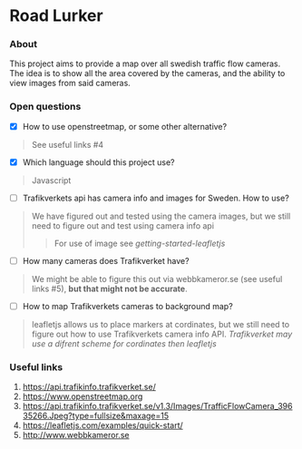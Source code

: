 # Road Lurker
### About
This project aims to provide a map over all swedish traffic flow cameras. The idea is to show all the area covered by the cameras, and the ability to view images from said cameras. 

### Open questions
- [x] How to use openstreetmap, or some other alternative?
> See useful links #4
- [x] Which language should this project use?
> Javascript
- [ ] Trafikverkets api has camera info and images for Sweden. How to use?
> We have figured out and tested using the camera images,
> but we still need to figure out and test using camera info api
>> For use of image see *getting-started-leafletjs*
- [ ] How many cameras does Trafikverket have?
> We might be able to figure this out via webbkameror.se
> (see useful links #5), **but that might not be accurate**.
- [ ] How to map Trafikverkets cameras to background map?
> leafletjs allows us to place markers at cordinates,
> but we still need to figure out how to use Trafikverkets camera info API.
> *Trafikverket may use a difrent scheme for cordinates then leafletjs*

### Useful links
1. https://api.trafikinfo.trafikverket.se/
2. https://www.openstreetmap.org
3. https://api.trafikinfo.trafikverket.se/v1.3/Images/TrafficFlowCamera_39635266.Jpeg?type=fullsize&maxage=15
4. https://leafletjs.com/examples/quick-start/
5. http://www.webbkameror.se
